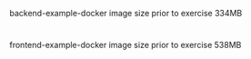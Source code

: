 backend-example-docker image size prior to exercise 334MB
#
frontend-example-docker image size prior to exercise 538MB
